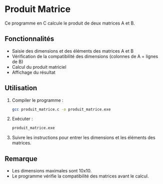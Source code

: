 # Produit Matrice

Ce programme en C calcule le produit de deux matrices A et B.

## Fonctionnalités

- Saisie des dimensions et des éléments des matrices A et B
- Vérification de la compatibilité des dimensions (colonnes de A = lignes de B)
- Calcul du produit matriciel
- Affichage du résultat

## Utilisation

1. Compiler le programme :
   ```sh
   gcc produit_matrice.c -o produit_matrice.exe
   ```
2. Exécuter :
   ```sh
   produit_matrice.exe
   ```
3. Suivre les instructions pour entrer les dimensions et les éléments des matrices.

## Remarque

- Les dimensions maximales sont 10x10.
- Le programme vérifie la compatibilité des matrices avant le calcul.
